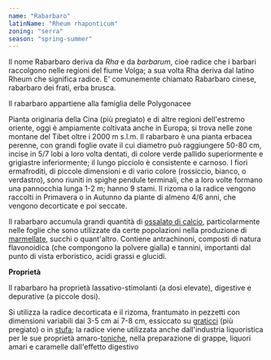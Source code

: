 ```yaml
---
name: "Rabarbaro"
latinName: "Rheum rhaponticum"
zoning: "serra"
season: "spring-summer"
---
```


Il nome Rabarbaro deriva da *Rha* e da *barbarum*, cioè radice che i
barbari raccolgono nelle regioni del fiume Volga; a sua volta Rha deriva
dal latino Rheum che significa radice. E' comunemente chiamato Rabarbaro
cinese, rabarbaro dei frati, erba brusca.

Il rabarbaro appartiene alla famiglia delle Polygonacee

Pianta originaria della Cina (più pregiato) e di altre regioni
dell'estremo oriente, oggi è ampiamente coltivata anche in
Europa; si trova nelle zone montane del Tibet oltre i 2000 m
s.l.m. Il rabarbaro è una pianta erbacea perenne, con grandi
foglie ovate il cui diametro può raggiungere 50-80 cm, incise in 5/7
lobi a loro volta dentati, di colore verde pallido superiormente e
grigiastre inferiormente; il lungo picciolo è consistente e carnoso. I
fiori ermafroditi, di piccole dimensioni e di vario colore (rossiccio,
bianco, o verdastro), sono riuniti in spighe pendule terminali, che a
loro volte formano una pannocchia lunga 1-2 m; hanno 9 stami. Il rizoma
o la radice vengono raccolti in Primavera o in Autunno da piante di
almeno 4/6 anni, che vengono decorticate e poi seccate.

Il rabarbaro accumula grandi quantità di [ossalato di
calcio](https://www.my-personaltrainer.it/salute/ossalato-di-calcio-urine.html),
particolarmente nelle foglie che sono utilizzate da certe popolazioni
nella produzione di
[marmellate](https://www.my-personaltrainer.it/nutrizione/conservare-marmellata.html),
succhi o quant\'altro. Contiene antrachinoni, composti di natura
flavonoidica (che compongono la polvere gialla) e tannini, importanti
dal punto di vista erboristico, acidi grassi e glucidi.

**Proprietà**

Il rabarbaro ha proprietà lassativo-stimolanti (a dosi elevate),
digestive e depurative (a piccole dosi).

Si utilizza la radice decorticata e il rizoma,
frantumato in pezzetti con dimensioni variabili dai 3-5 cm ai 7-8 cm,
essiccato su
[graticci](https://www.my-personaltrainer.it/farmacognosia/39essicazione.html)
(più pregiato) o in
[stufa](https://www.my-personaltrainer.it/farmacognosia/41temperatura-essicazione.html);
la radice viene utilizzata anche dall\'industria liquoristica
per le sue proprietà
amaro-[toniche](https://www.my-personaltrainer.it/erboristeria/toniche.html),
nella preparazione di grappe, liquori amari e caramelle dall'effetto
digestivo
